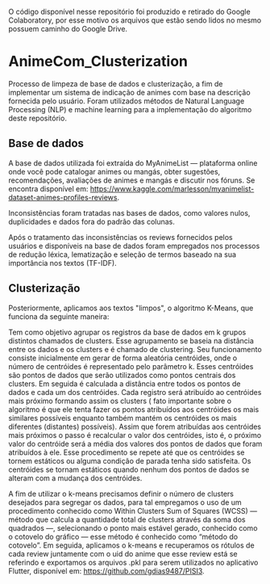 O código disponível nesse repositório foi produzido e retirado do Google Colaboratory, por esse motivo os arquivos que estão sendo lidos no mesmo possuem caminho do Google Drive.

# AnimeCom_Clusterization
Processo de limpeza de base de dados e clusterização, a fim de implementar um sistema de indicação de animes com base na descrição fornecida pelo usuário.
Foram utilizados métodos de Natural Language Processing (NLP) e machine learning para a implementação do algoritmo deste repositório.

## Base de dados
A base de dados utilizada foi extraída do MyAnimeList — plataforma online onde você pode catalogar animes ou mangás, obter sugestões,
recomendações, avaliações de animes e mangás e discutir nos fóruns. Se encontra disponível em: https://www.kaggle.com/marlesson/myanimelist-dataset-animes-profiles-reviews.

Inconsistências foram tratadas nas bases de dados, como valores nulos, duplicidades e dados fora do padrão das colunas.

Após o tratamento das inconsistências os reviews fornecidos pelos usuários e disponíveis na base de dados foram empregados nos processos de redução léxica,
lematização e seleção de termos baseado na sua importância nos textos (TF-IDF).

## Clusterização
Posteriormente, aplicamos aos textos "limpos", o algoritmo K-Means, que funciona da seguinte maneira:

Tem como objetivo agrupar os registros da base de dados em k grupos distintos chamados de clusters. Esse agrupamento se baseia na distância entre os dados e os clusters e é
chamado de clustering.
Seu funcionamento consiste inicialmente em gerar de forma aleatória centróides, onde o número de centróides é representado pelo parâmetro k. Esses centróides são pontos de dados
que serão utilizados como pontos centrais dos clusters. Em seguida é calculada a distância entre todos os pontos de dados e cada um dos centróides. Cada registro será atribuído ao
centróides mais próximo formando assim os clusters ( fato importante sobre o algoritmo é que ele tenta fazer os pontos atribuídos aos centróides os mais similares possíveis
enquanto também mantém os centróides os mais diferentes (distantes) possíveis). Assim que forem atribuídas aos centróides mais próximos o passo é recalcular o valor dos centróides,
isto é, o próximo valor do centróide será a média dos valores dos pontos de dados que foram atribuídos à ele. Esse procedimento se repete até que os centróides se tornem estáticos
ou alguma condição de parada tenha sido satisfeita. Os centróides se tornam estáticos quando nenhum dos pontos de dados se alteram com a mudança dos centróides. 

A fim de utilizar o k-means precisamos definir o número de clusters desejados para segregar os dados, para tal empregamos o uso de um procedimento conhecido como Within Clusters
Sum of Squares (WCSS) — método que calcula a quantidade total de clusters através da soma dos quadrados  —,  selecionando o ponto mais estável gerado, conhecido como o cotovelo
do gráfico  — esse método é conhecido como “método do cotovelo”.
Em seguida, aplicamos o k-means e recuperamos os rótulos de cada review juntamente com o uid do anime que esse review está se referindo e exportamos os arquivos .pkl para serem
utilizados no aplicativo Flutter, disponível em: https://github.com/gdias9487/PISI3.

